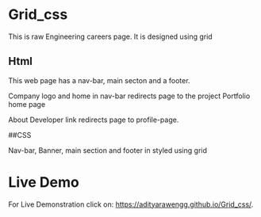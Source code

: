 # Grid_css

This is raw Engineering careers page. It is designed using grid

## Html

This web page has a nav-bar, main secton and a footer.

Company logo and home in nav-bar redirects page to the project Portfolio home page

About Developer link redirects page to profile-page.

##CSS

Nav-bar, Banner, main section and footer in styled using grid

# Live Demo

For Live Demonstration click on: https://adityarawengg.github.io/Grid_css/. 
